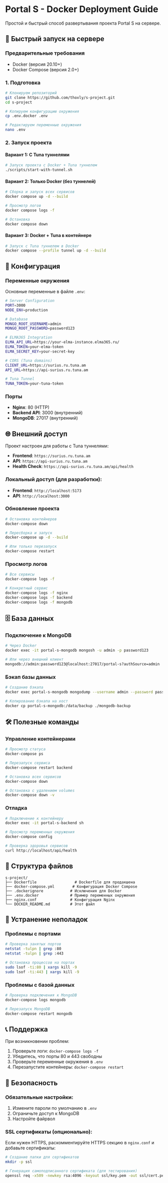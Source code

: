 # Portal S - Docker Deployment Guide

Простой и быстрый способ развертывания проекта Portal S на сервере.

## 🚀 Быстрый запуск на сервере

### Предварительные требования

- Docker (версия 20.10+)
- Docker Compose (версия 2.0+)

### 1. Подготовка

```bash
# Клонируем репозиторий
git clone https://github.com/thoxly/s-project.git
cd s-project

# Копируем конфигурацию окружения
cp .env.docker .env

# Редактируем переменные окружения
nano .env
```

### 2. Запуск проекта

#### Вариант 1: С Tuna туннелями 

```bash
# Запуск проекта с Docker + Tuna туннелем
./scripts/start-with-tunnel.sh
```


#### Вариант 2: Только Docker (без туннелей)

```bash
# Сборка и запуск всех сервисов
docker compose up -d --build

# Просмотр логов
docker compose logs -f

# Остановка
docker compose down
```

#### Вариант 3: Docker + Tuna в контейнере

```bash
# Запуск с Tuna туннелем в Docker
docker compose --profile tunnel up -d --build
```

## 🔧 Конфигурация

### Переменные окружения

Основные переменные в файле `.env`:

```bash
# Server Configuration
PORT=3000
NODE_ENV=production

# Database
MONGO_ROOT_USERNAME=admin
MONGO_ROOT_PASSWORD=password123

# ELMA365 Integration
ELMA_API_URL=https://your-elma-instance.elma365.ru/
ELMA_TOKEN=your-elma-token
ELMA_SECRET_KEY=your-secret-key

# CORS (Tuna domains)
CLIENT_URL=https://surius.ru.tuna.am
API_URL=https://api-surius.ru.tuna.am

# Tuna Tunnel
TUNA_TOKEN=your-tuna-token
```

### Порты

- **Nginx**: 80 (HTTP)
- **Backend API**: 3000 (внутренний)
- **MongoDB**: 27017 (внутренний)

## 🌐 Внешний доступ

Проект настроен для работы с Tuna туннелями:

- **Frontend**: `https://surius.ru.tuna.am`
- **API**: `https://api-surius.ru.tuna.am`
- **Health Check**: `https://api-surius.ru.tuna.am/api/health`

### Локальный доступ (для разработки):

- **Frontend**: `http://localhost:5173`
- **API**: `http://localhost:3000`

### Обновление проекта

```bash
# Остановка контейнеров
docker-compose down

# Пересборка и запуск
docker-compose up -d --build

# Или только перезапуск
docker-compose restart
```

### Просмотр логов

```bash
# Все сервисы
docker-compose logs -f

# Конкретный сервис
docker-compose logs -f nginx
docker-compose logs -f backend
docker-compose logs -f mongodb
```

## 🗄️ База данных

### Подключение к MongoDB

```bash
# Через Docker
docker exec -it portal-s-mongodb mongosh -u admin -p password123

# Или через внешний клиент
mongodb://admin:password123@localhost:27017/portal-s?authSource=admin
```

### Бэкап базы данных

```bash
# Создание бэкапа
docker exec portal-s-mongodb mongodump --username admin --password password123 --authenticationDatabase admin --db portal-s --out /data/backup

# Копирование бэкапа на хост
docker cp portal-s-mongodb:/data/backup ./mongodb-backup
```

## 🛠️ Полезные команды

### Управление контейнерами

```bash
# Просмотр статуса
docker-compose ps

# Перезапуск сервиса
docker-compose restart backend

# Остановка всех сервисов
docker-compose down

# Остановка с удалением volumes
docker-compose down -v
```

### Отладка

```bash
# Подключение к контейнеру
docker exec -it portal-s-backend sh

# Просмотр переменных окружения
docker-compose config

# Проверка здоровья сервисов
curl http://localhost/api/health
```

## 📁 Структура файлов

```
s-project/
├── Dockerfile                 # Dockerfile для продакшена
├── docker-compose.yml        # Конфигурация Docker Compose
├── .dockerignore            # Исключения для Docker
├── .env.docker              # Пример переменных окружения
├── nginx.conf               # Конфигурация Nginx
└── DOCKER_README.md         # Этот файл
```

## 🚨 Устранение неполадок

### Проблемы с портами

```bash
# Проверка занятых портов
netstat -tulpn | grep :80
netstat -tulpn | grep :443

# Остановка процессов на портах
sudo lsof -ti:80 | xargs kill -9
sudo lsof -ti:443 | xargs kill -9
```

### Проблемы с базой данных

```bash
# Проверка подключения к MongoDB
docker-compose logs mongodb

# Перезапуск MongoDB
docker-compose restart mongodb
```

## 📞 Поддержка

При возникновении проблем:

1. Проверьте логи: `docker-compose logs -f`
2. Убедитесь, что порты 80 и 443 свободны
3. Проверьте переменные окружения в `.env`
4. Перезапустите контейнеры: `docker-compose restart`

## 🔐 Безопасность

### Обязательные настройки:

1. Измените пароли по умолчанию в `.env`
2. Ограничьте доступ к MongoDB
3. Настройте файрвол

### SSL сертификаты (опционально):

Если нужен HTTPS, раскомментируйте HTTPS секцию в `nginx.conf` и добавьте сертификаты:

```bash
# Создание папки для сертификатов
mkdir -p ssl

# Генерация самоподписанного сертификата (для тестирования)
openssl req -x509 -newkey rsa:4096 -keyout ssl/key.pem -out ssl/cert.pem -days 365 -nodes
```
